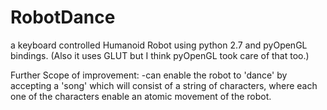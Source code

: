 RobotDance
==========

a keyboard controlled Humanoid Robot using python 2.7 and pyOpenGL bindings. (Also it uses GLUT but I think pyOpenGL took 
care of that too.)

Further Scope of improvement:
  -can enable the robot to 'dance' by accepting a 'song' which will consist of a string of characters, where each one 
   of the characters enable an atomic movement of the robot.

